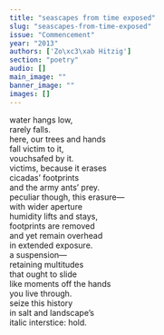 ```yaml
---
title: "seascapes from time exposed"
slug: "seascapes-from-time-exposed"
issue: "Commencement"
year: "2013"
authors: ['Zo\xc3\xab Hitzig']
section: "poetry"
audio: []
main_image: ""
banner_image: ""
images: []
---
```

water hangs low,  
rarely falls.  
here, our trees and hands  
fall victim to it,  
vouchsafed by it.  
victims, because it erases  
cicadas’ footprints  
and the army ants’ prey.  
peculiar though, this erasure—  
with wider aperture  
humidity lifts and stays,  
footprints are removed  
and yet remain overhead  
in extended exposure.  
a suspension—  
retaining multitudes  
that ought to slide  
like moments off the hands  
you live through.  
seize this history  
in salt and landscape’s  
italic interstice: hold.

